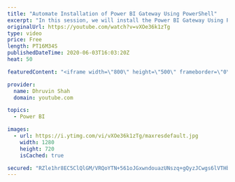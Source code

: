 ```yaml
---
title: "Automate Installation of Power BI Gateway Using PowerShell"
excerpt: "In this session, we will install the Power BI Gateway Using PowerShell. Here we will talk about how we can automate Gateway installation using PowerShell.  The Process is very simple and easy. • First, we need to install Windows PowerShell 7.0  • After that, we need to download and Install the Gateway"
originalUrl: https://youtube.com/watch?v=vXOe36k1zTg
type: video
price: Free
length: PT16M34S
publishedDateTime: 2020-06-03T16:03:20Z
heat: 50

featuredContent: "<iframe width=\"800\" height=\"500\" frameborder=\"0\" src=\"https://www.youtube.com/embed/vXOe36k1zTg\" allow=\"accelerometer; autoplay; encrypted-media; gyroscope; picture-in-picture\" allowfullscreen></iframe>"

provider:
  name: Dhruvin Shah
  domain: youtube.com

topics:
  - Power BI

images:
  - url: https://i.ytimg.com/vi/vXOe36k1zTg/maxresdefault.jpg
    width: 1280
    height: 720
    isCached: true

secured: "RZle1hr8EC5ClQlGM/VRQoYTN+561oJGxwndouazUNszq+gQyzJCwgs6lVTHbhI817UM9IdnXcy0u5A9qahEEgHXdktsi/WvJhbh+cHJWdIWWb4y/LRbxDyfEdbGwzApbv4QnHPI93VBLyLgDPntHK8xguaCnWvtUMXqVX4bxijjBxwHGXsqkCypunPl99MRBaQw0Zgvx/xVXWG9L31Q6/l/epte/yobbYrtU+O7OKPOzvxydL1WDUb0b/K8bQGJGC61bEuajVMd0TkMDoWvCpRTpT8fk8d387IiEbtO3zD8zXwHRu4szxRD98+RCaAS4+qnpA/YeWxiuxFY2AE9iSqrsg9e346QW44iys49za9HorNOF5/6TLpqd8UNfi/QoVHGOVYR+Ibv6MF3A5EUzQ0sTTj1VAXUxaM7xKlbHYk=;3spyZnVB9FpIpabHQrIMag=="
---
```


